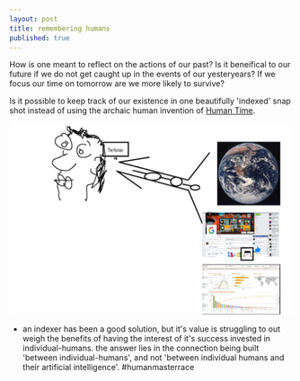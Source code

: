 ```yaml
---
layout: post
title: remembering humans
published: true
---
```



How is one meant to reflect on the actions of our past? Is it beneifical to our future if we do not get caught up in the events of our yesteryears? If we focus our time on tomorrow are we more likely to survive? 

Is it possible to keep track of our existence in one beautifully 'indexed' snap shot instead of using the archaic human invention of [Human Time](#Human-time).

![offloading](../images/humanmind.png)

- an indexer has been a good solution, but it's value is struggling to out weigh the benefits of having the interest of it's success invested in individual-humans.
the answer lies in the connection being built 'between individual-humans', and not 'between individual humans and their artificial intelligence'. #humanmasterrace
